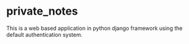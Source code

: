 # private_notes

This is a web based application in python django framework using the default authentication system.
